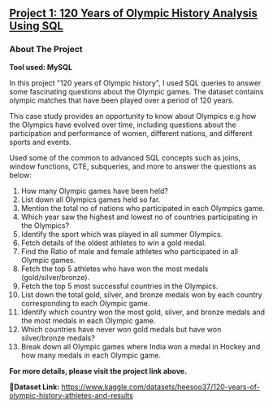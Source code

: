 ## [Project 1: 120 Years of Olympic History Analysis Using SQL](https://github.com/Shajar87/Project_Portfolio/blob/main/Olympic%20History%20Analysis.pdf)
### About The Project 
**Tool used: MySQL**

In this project "120 years of Olympic history", I used SQL queries to answer some fascinating questions about the Olympic games.
The dataset contains olympic matches that have been played over a period of 120 years.

This case study provides an opportunity to know about Olympics e.g how the Olympics have evolved over time, including questions about the participation and performance of women, different nations, and different sports and events.

Used some of the common to advanced SQL concepts such as joins, window functions, CTE, subqueries, and more to answer the questions as below:

1. How many Olympic games have been held?
2. List down all Olympics games held so far.
3. Mention the total no of nations who participated in each Olympics game.
4. Which year saw the highest and lowest no of countries participating in the Olympics?
5. Identify the sport which was played in all summer Olympics.
6. Fetch details of the oldest athletes to win a gold medal.
7. Find the Ratio of male and female athletes who participated in all Olympic games.
8. Fetch the top 5 athletes who have won the most medals (gold/silver/bronze).
9. Fetch the top 5 most successful countries in the Olympics.
10. List down the total gold, silver, and bronze medals won by each country corresponding to each Olympic game.
11. Identify which country won the most gold, silver, and bronze medals and the most medals in each Olympic game.
12. Which countries have never won gold medals but have won silver/bronze medals?
13. Break down all Olympic games where India won a medal in Hockey and how many medals in each Olympic game.

**For more details, please visit the project link above.**

**🔗Dataset Link:** https://www.kaggle.com/datasets/heesoo37/120-years-of-olympic-history-athletes-and-results
